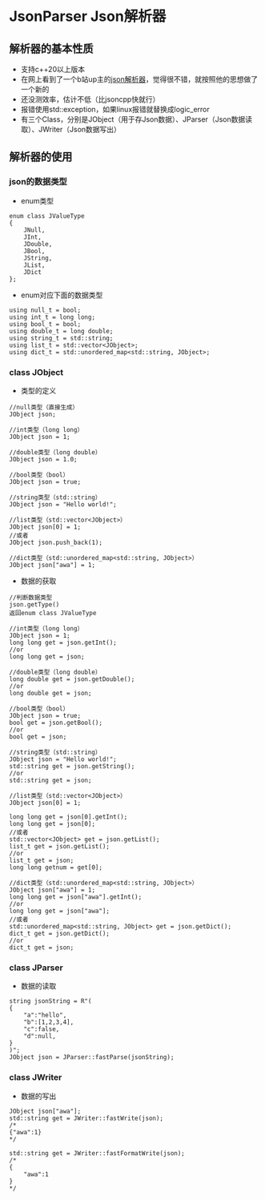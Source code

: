 ﻿# JsonParser Json解析器

## 解析器的基本性质
- 支持c++20以上版本
- 在网上看到了一个b站up主的[json解析器](https://github.com/ACking-you/MyUtil/tree/master/json-parser)，觉得很不错，就按照他的思想做了一个新的
- 还没测效率，估计不低（比jsoncpp快就行）
- 报错使用std::exception，如果linux报错就替换成logic_error
- 有三个Class，分别是JObject（用于存Json数据）、JParser（Json数据读取）、JWriter（Json数据写出）

## 解析器的使用
### json的数据类型
- enum类型
```
enum class JValueType
{
	JNull,
	JInt,
	JDouble,
	JBool,
	JString,
	JList,
	JDict
};

```
- enum对应下面的数据类型
```
using null_t = bool;
using int_t = long long;
using bool_t = bool;
using double_t = long double;
using string_t = std::string;
using list_t = std::vector<JObject>;
using dict_t = std::unordered_map<std::string, JObject>;
```

### class JObject
- 类型的定义
```
//null类型（直接生成）
JObject json;

//int类型（long long）
JObject json = 1;

//double类型（long double）
JObject json = 1.0;

//bool类型（bool）
JObject json = true;

//string类型（std::string）
JObject json = "Hello world!";

//list类型（std::vector<JObject>）
JObject json[0] = 1;
//或者
JObject json.push_back(1);

//dict类型（std::unordered_map<std::string, JObject>）
JObject json["awa"] = 1;
```
- 数据的获取
```
//判断数据类型
json.getType()
返回enum class JValueType

//int类型（long long）
JObject json = 1;
long long get = json.getInt();
//or
long long get = json;

//double类型（long double）
long double get = json.getDouble();
//or
long double get = json;

//bool类型（bool）
JObject json = true;
bool get = json.getBool();
//or
bool get = json;

//string类型（std::string）
JObject json = "Hello world!";
std::string get = json.getString();
//or
std::string get = json;

//list类型（std::vector<JObject>）
JObject json[0] = 1;

long long get = json[0].getInt();
long long get = json[0];
//或者
std::vector<JObject> get = json.getList();
list_t get = json.getList();
//or
list_t get = json;
long long getnum = get[0];

//dict类型（std::unordered_map<std::string, JObject>）
JObject json["awa"] = 1;
long long get = json["awa"].getInt();
//or
long long get = json["awa"];
//或者
std::unordered_map<std::string, JObject> get = json.getDict();
dict_t get = json.getDict();
//or
dict_t get = json;
```

### class JParser
- 数据的读取
```
string jsonString = R"(
{
    "a":"hello",
    "b":[1,2,3,4],
    "c":false,
    "d":null,
}
)";
JObject json = JParser::fastParse(jsonString);
```

### class JWriter
- 数据的写出
```
JObject json["awa"];
std::string get = JWriter::fastWrite(json);
/*
{"awa":1}
*/

std::string get = JWriter::fastFormatWrite(json);
/*
{
	"awa":1
}
*/
```
